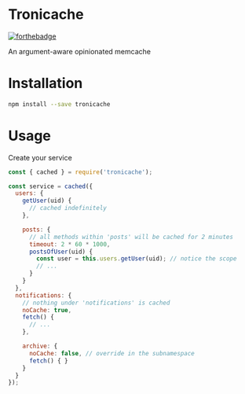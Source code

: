 # Tronicache

[![forthebadge](https://forthebadge.com/images/badges/made-with-javascript.svg)](https://forthebadge.com)

An argument-aware opinionated memcache

# Installation

```bash
npm install --save tronicache
```

# Usage

Create your service

```javascript
const { cached } = require('tronicache');

const service = cached({
  users: {
    getUser(uid) {
      // cached indefinitely
    },

    posts: {
      // all methods within 'posts' will be cached for 2 minutes
      timeout: 2 * 60 * 1000,
      postsOfUser(uid) {
        const user = this.users.getUser(uid); // notice the scope
        // ...
      }
    }
  },
  notifications: {
    // nothing under 'notifications' is cached
    noCache: true,
    fetch() {
      // ...
    },

    archive: {
      noCache: false, // override in the subnamespace
      fetch() { }
    }
  }
});

```